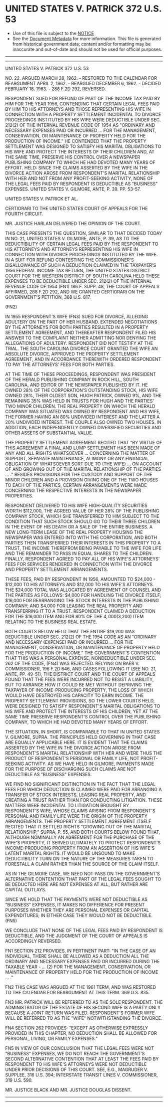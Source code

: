 ---
---

# UNITED STATES V. PATRICK 372 U.S. 53

* Use of this file is subject to the [NOTICE](https://github.com/publicdocs/notice/blob/master/NOTICE)
* See the [Document Metadata](../../../) for more information.
  This file is generated from historical government data; content and/or formatting may be inaccurate and out-of-date and should not be used for official purposes.

----------
----------

UNITED STATES V. PATRICK 372 U.S. 53

NO. 22.  ARGUED MARCH 28, 1962.  - RESTORED TO THE CALENDAR FOR REARGUMENT APRIL 2, 1962.  - REARGUED DECEMBER 6, 1962.  - DECIDED FEBRUARY 18, 1963.  - 288 F.2D 292, REVERSED.

RESPONDENT SUED FOR REFUND OF PART OF THE INCOME TAX PAID BY HIM FOR THE YEAR 1956, CONTENDING THAT CERTAIN LEGAL FEES PAID BY HIM TO HIS ATTORNEYS AND THOSE REPRESENTING HIS WIFE IN CONNECTION WITH A PROPERTY SETTLEMENT INCIDENTAL TO DIVORCE PROCEEDINGS INSTITUTED BY HIS WIFE WERE DEDUCTIBLE UNDER SEC. 212(2) OF THE INTERNAL REVENUE CODE OF 1954 AS "ORDINARY AND NECESSARY EXPENSES PAID OR INCURRED  ...  FOR THE MANAGEMENT, CONSERVATION, OR MAINTENANCE OF PROPERTY HELD FOR THE PRODUCTION OF INCOME."  HE CONTENDED THAT THE PROPERTY SETTLEMENT WAS DESIGNED TO SATISFY HIS MARITAL OBLIGATIONS TO HIS WIFE AND PROTECT THE INTERESTS OF THEIR CHILDREN AND, AT THE SAME TIME, PRESERVE HIS CONTROL OVER A NEWSPAPER PUBLISHING COMPANY TO WHICH HE HAD DEVOTED MANY YEARS OF EFFORT.  HELD:  SINCE THE CLAIMS ASSERTED BY THE WIFE IN THE DIVORCE ACTION AROSE FROM RESPONDENT'S MARITAL RELATIONSHIP WITH HER AND NOT FROM ANY PROFIT-SEEKING ACTIVITY, NONE OF THE LEGAL FEES PAID BY RESPONDENT IS DEDUCTIBLE AS "BUSINESS" EXPENSES.  UNITED STATES V. GILMORE, ANTE, P. 39.  PP. 53-57.

UNITED STATES V. PATRICK ET AL.

CERTIORARI TO THE UNITED STATES COURT OF APPEALS FOR THE FOURTH CIRCUIT.

MR. JUSTICE HARLAN DELIVERED THE OPINION OF THE COURT.

THIS CASE PRESENTS THE QUESTION, SIMILAR TO THAT DECIDED TODAY IN NO. 21, UNITED STATES V. GILMORE, ANTE, P. 39, AS TO THE DEDUCTIBILITY OF CERTAIN LEGAL FEES PAID BY THE RESPONDENT TO HIS ATTORNEYS AND ATTORNEYS REPRESENTING HIS WIFE IN CONNECTION WITH DIVORCE PROCEEDINGS INSTITUTED BY THE WIFE.  IN A SUIT FOR REFUND CONTESTING THE COMMISSIONER'S DISALLOWANCE OF SUCH A DEDUCTION CLAIMED IN THE TAXPAYER'S 1956 FEDERAL INCOME TAX RETURN, THE UNITED STATES DISTRICT COURT FOR THE WESTERN DISTRICT OF SOUTH CAROLINA HELD THESE EXPENSES TO BE DEDUCTIBLE UNDER SEC. 212(2) OF THE INTERNAL REVENUE CODE OF 1954 (FN1) 186 F. SUPP. 48, THE COURT OF APPEALS AFFIRMED, 288 F.2D 292, AND WE GRANTED CERTIORARI ON THE GOVERNMENT'S PETITION, 368 U.S. 817.

(FN2)

IN 1955 RESPONDENT'S WIFE (FN3) SUED FOR DIVORCE, ALLEGING ADULTERY ON THE PART OF HER HUSBAND.  EXTENDED NEGOTIATIONS BY THE ATTORNEYS FOR BOTH PARTIES RESULTED IN A PROPERTY SETTLEMENT AGREEMENT, AND THEREAFTER RESPONDENT FILED HIS ANSWER TO THE COMPLAINT NEITHER ADMITTING NOR DENYING THE ALLEGATIONS OF ADULTERY.  RESPONDENT DID NOT TESTIFY AT THE TRIAL.  THE SOUTH CAROLINA DIVORCE COURT GRANTED THE WIFE AN ABSOLUTE DIVORCE, APPROVED THE PROPERTY SETTLEMENT AGREEMENT, AND IN ACCORDANCE THEREWITH ORDERED RESPONDENT TO PAY THE ATTORNEYS' FEES FOR BOTH PARTIES.

AT THE TIME OF THESE PROCEEDINGS, RESPONDENT WAS PRESIDENT OF THE HERALD PUBLISHING COMPANY IN ROCK HILL, SOUTH CAROLINA, AND EDITOR OF THE NEWSPAPER PUBLISHED BY IT.  HE OWNED 28% OF THE CORPORATION'S OUTSTANDING STOCK, HIS WIFE OWNED 28%, THEIR OLDEST SON, HUGH PATRICK, OWNED 9%, AND THE REMAINING 35% WAS HELD IN TRUSTS FOR HUGH AND THE PARTIES' TWO MINOR CHILDREN.  THE REAL PROPERTY ON WHICH THE HERALD COMPANY WAS SITUATED WAS OWNED BY RESPONDENT AND HIS WIFE, THE FORMER HAVING AN 80% UNDIVIDED INTEREST AND THE LATTER A 20% UNDIVIDED INTEREST.  THE COUPLE ALSO OWNED TWO HOUSES.  IN ADDITION, EACH INDEPENDENTLY OWNED DIVERSIFIED SECURITIES AND OTHER ASSETS OF SUBSTANTIAL VALUE.

THE PROPERTY SETTLEMENT AGREEMENT RECITED THAT "BY VIRTUE OF THIS AGREEMENT A FINAL AND LUMP SETTLEMENT HAS BEEN MADE OF ANY AND ALL RIGHTS WHATSOEVER  ...  CONCERNING THE MATTER OF SUPPORT, SEPARATE MAINTENANCE, ALIMONY OR ANY FINANCIAL OBLIGATION OF WHATSOEVER SORT DUE TO (THE WIFE)  ... ON ACCOUNT OF AND GROWING OUT OF THE MARITAL RELATIONSHIP OF THE PARTIES  ...  ."  BESIDES PROVISIONS FOR THE CUSTODY AND SUPPORT OF THE MINOR CHILDREN AND A PROVISION GIVING ONE OF THE TWO HOUSES TO EACH OF THE PARTIES, CERTAIN ARRANGEMENTS WERE MADE CONCERNING THE RESPECTIVE INTERESTS IN THE NEWSPAPER PROPERTIES.

RESPONDENT DELIVERED TO HIS WIFE HIGH-QUALITY SECURITIES WORTH $112,000, THE AGREED VALUE OF HER 28% OF THE PUBLISHING COMPANY STOCK, WHICH SHE TRANSFERRED TO HIM SUBJECT TO THE CONDITION THAT SUCH STOCK SHOULD GO TO THEIR THREE CHILDREN IN THE EVENT OF HIS DEATH OR A SALE OF THE ENTIRE BUSINESS.  A NEW LONG-TERM LEASE OF THE REAL PROPERTY HOUSING THE NEWSPAPER WAS ENTERED INTO WITH THE CORPORATION, AND BOTH PARTIES THEN TRANSFERRED THEIR INTERESTS IN THIS PROPERTY TO A TRUST, THE INCOME THEREFROM BEING PAYABLE TO THE WIFE FOR LIFE AND THE REMAINDER TO PASS IN EQUAL SHARES TO THE CHILDREN.  FINALLY, RESPONDENT AGREED TO PAY ALL OF HIS WIFE'S ATTORNEYS' FEES FOR SERVICES RENDERED IN CONNECTION WITH THE DIVORCE AND PROPERTY SETTLEMENT ARRANGEMENTS.

THESE FEES, PAID BY RESPONDENT IN 1956, AMOUNTED TO $24,000 - $12,000 TO HIS ATTORNEYS AND $12,000 TO HIS WIFE'S ATTORNEYS.  THE $24,000 TOTAL WAS ALLOCATED BY AGREEMENT OF COUNSEL AND THE PARTIES AS FOLLOWS: $4,000 FOR HANDLING THE DIVORCE ITSELF; $16,000 FOR REARRANGING THE STOCK INTERESTS IN THE PUBLISHING COMPANY; AND $4,000 FOR LEASING THE REAL PROPERTY AND TRANSFERRING IT TO A TRUST.  RESPONDENT CLAIMED A DEDUCTION FOR THE $16,000 ITEM AND FOR 80% OF THE $4,000 ($3,200) ITEM RELATING TO THE BUSINESS REAL ESTATE.

BOTH COURTS BELOW HELD THAT THE ENTIRE $19,200 WAS DEDUCTIBLE UNDER SEC. 212(2) OF THE 1954 CODE AS AN "ORDINARY AND NECESSARY (EXPENSE) PAID OR INCURRED  ...  FOR THE MANAGEMENT, CONSERVATION, OR MAINTENANCE OF PROPERTY HELD FOR THE PRODUCTION OF INCOME."  THE GOVERNMENT'S CONTENTION THAT THIS WAS A PERSONAL EXPENSE, NONDEDUCTIBLE UNDER SEC. 262 OF THE CODE, (FN4) WAS REJECTED.  RELYING ON BAER V. COMMISSIONER, 196 F.2D 646, AND CASES FOLLOWING IT (SEE NO. 21, ANTE, PP. 49-51), THE DISTRICT COURT AND THE COURT OF APPEALS FOUND THAT THE FEES WERE INCURRED NOT TO RESIST A LIABILITY, BUT TO ARRANGE HOW IT COULD BE MET WITHOUT DEPRIVING THE TAXPAYER OF INCOME-PRODUCING PROPERTY, THE LOSS OF WHICH WOULD HAVE DESTROYED HIS CAPACITY TO EARN INCOME.  THE PROPERTY SETTLEMENT PROVISIONS, SO THE LOWER COURTS HELD, WERE DESIGNED TO SATISFY RESPONDENT'S MARITAL OBLIGATIONS TO HIS WIFE AND PROTECT THE INTERESTS OF HIS CHILDREN, YET AT THE SAME TIME PRESERVE RESPONDENT'S CONTROL OVER THE PUBLISHING COMPANY, TO WHICH HE HAD DEVOTED MANY YEARS OF EFFORT.

THE SITUATION, IN SHORT, IS COMPARABLE TO THAT IN UNITED STATES V. GILMORE, SUPRA.  THE PRINCIPLES HELD GOVERNING IN THAT CASE ARE EQUALLY APPLICABLE HERE.  IT IS EVIDENT THAT THE CLAIMS ASSERTED BY THE WIFE IN THE DIVORCE ACTION AROSE FROM RESPONDENT'S MARITAL RELATIONSHIP WITH HER AND WERE THUS THE PRODUCT OF RESPONDENT'S PERSONAL OR FAMILY LIFE, NOT PROFIT-SEEKING ACTIVITY.  AS WE HAVE HELD IN GILMORE, PAYMENTS MADE FOR THE PURPOSE OF DISCHARGING SUCH CLAIMS ARE NOT DEDUCTIBLE AS "BUSINESS" EXPENSES.

WE FIND NO SIGNIFICANT DISTINCTION IN THE FACT THAT THE LEGAL FEES FOR WHICH DEDUCTION IS CLAIMED WERE PAID FOR ARRANGING A TRANSFER OF STOCK INTERESTS, LEASING REAL PROPERTY, AND CREATING A TRUST RATHER THAN FOR CONDUCTING LITIGATION.  THESE MATTERS WERE INCIDENTAL TO LITIGATION BROUGHT BY RESPONDENT'S WIFE, WHOSE CLAIMS ARISING FROM RESPONDENT'S PERSONAL AND FAMILY LIFE WERE THE ORIGIN OF THE PROPERTY ARRANGEMENTS.  THE PROPERTY SETTLEMENT AGREEMENT ITSELF RECITED THAT IT SETTLED RIGHTS "GROWING OUT OF THE MARITAL RELATIONSHIP," SUPRA, P. 55, AND BOTH COURTS BELOW FOUND THAT, ALTHOUGH NOMINALLY AN AGREEMENT FOR THE PURCHASE OF THE WIFE'S PROPERTY, IT SERVED ULTIMATELY TO PROTECT RESPONDENT'S INCOME-PRODUCING PROPERTY FROM AN ASSERTION OF HIS WIFE'S LATENT MARITAL RIGHTS.  IT WOULD BE UNSOUND TO MAKE DEDUCTIBILITY TURN ON THE NATURE OF THE MEASURES TAKEN TO FORESTALL A CLAIM RATHER THAN THE SOURCE OF THE CLAIM ITSELF.

AS IN THE GILMORE CASE, WE NEED NOT PASS ON THE GOVERNMENT'S ALTERNATIVE CONTENTION THAT PART OF THE LEGAL FEES SOUGHT TO BE DEDUCTED HERE ARE NOT EXPENSES AT ALL, BUT RATHER ARE CAPITAL OUTLAYS.

SINCE WE HOLD THAT THE PAYMENTS WERE NOT DEDUCTIBLE AS "BUSINESS" EXPENSES, IT MAKES NO DIFFERENCE FOR PRESENT PURPOSES WHETHER THEY ARE PERSONAL EXPENSES OR CAPITAL EXPENDITURES; IN EITHER CASE THEY WOULD NOT BE DEDUCTIBLE.  (FN5)

WE CONCLUDE THAT NONE OF THE LEGAL FEES PAID BY RESPONDENT IS DEDUCTIBLE, AND THE JUDGMENT OF THE COURT OF APPEALS IS ACCORDINGLY REVERSED.

FN1  SECTION 212 PROVIDES, IN PERTINENT PART:  "IN THE CASE OF AN INDIVIDUAL, THERE SHALL BE ALLOWED AS A DEDUCTION ALL THE ORDINARY AND NECESSARY EXPENSES PAID OR INCURRED DURING THE TAXABLE YEAR - ...  (2) FOR THE MANAGEMENT, CONSERVATION, OR MAINTENANCE OF PROPERTY HELD FOR THE PRODUCTION OF INCOME  ...  ."

FN2  THIS CASE WAS ARGUED AT THE 1961 TERM, AND WAS RESTORED TO THE CALENDAR FOR REARGUMENT AT THIS TERM.  369 U.S. 835.

FN3  MR. PATRICK WILL BE REFERRED TO AS THE SOLE RESPONDENT.  THE ADMINISTRATOR OF THE ESTATE OF HIS SECOND WIFE IS A PARTY ONLY BECAUSE A JOINT RETURN WAS FILED.  RESPONDENT'S FORMER WIFE WILL BE REFERRED TO AS THE "WIFE" NOTWITHSTANDING THE DIVORCE.

FN4  SECTION 262 PROVIDES:  "EXCEPT AS OTHERWISE EXPRESSLY PROVIDED IN THIS CHAPTER, NO DEDUCTION SHALL BE ALLOWED FOR PERSONAL, LIVING, OR FAMILY EXPENSES."

FN5  IN VIEW OF OUR CONCLUSION THAT THE LEGAL FEES WERE NOT "BUSINESS" EXPENSES, WE DO NOT REACH THE GOVERNMENT'S SECOND ALTERNATIVE CONTENTION THAT AT LEAST THE FEES PAID BY RESPONDENT TO HIS WIFE'S ATTORNEYS WERE NOT DEDUCTIBLE UNDER PRIOR DECISIONS OF THIS COURT.  SEE, E.G., MAGRUDER V. SUPPLEE, 316 U.S. 394; INTERSTATE TRANSIT LINES V. COMMISSIONER, 319 U.S. 590.

MR. JUSTICE BLACK AND MR. JUSTICE DOUGLAS DISSENT.


----------
----------

